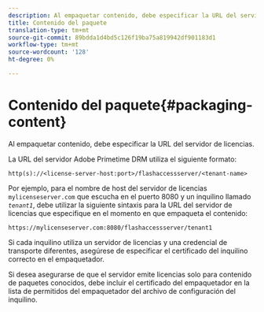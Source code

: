 ```yaml
---
description: Al empaquetar contenido, debe especificar la URL del servidor de licencias.
title: Contenido del paquete
translation-type: tm+mt
source-git-commit: 89bdda1d4bd5c126f19ba75a819942df901183d1
workflow-type: tm+mt
source-wordcount: '128'
ht-degree: 0%

---
```



# Contenido del paquete{#packaging-content}

Al empaquetar contenido, debe especificar la URL del servidor de licencias.

La URL del servidor Adobe Primetime DRM utiliza el siguiente formato:

```
http(s)://<license-server-host:port>/flashaccessserver/<tenant-name>
```

Por ejemplo, para el nombre de host del servidor de licencias `mylicenseserver.com` que escucha en el puerto 8080 y un inquilino llamado *`tenant1`*, debe utilizar la siguiente sintaxis para la URL del servidor de licencias que especifique en el momento en que empaqueta el contenido:

```
https://mylicenseserver.com:8080/flashaccessserver/tenant1
```

Si cada inquilino utiliza un servidor de licencias y una credencial de transporte diferentes, asegúrese de especificar el certificado del inquilino correcto en el empaquetador.

Si desea asegurarse de que el servidor emite licencias solo para contenido de paquetes conocidos, debe incluir el certificado del empaquetador en la lista de permitidos del empaquetador del archivo de configuración del inquilino.
